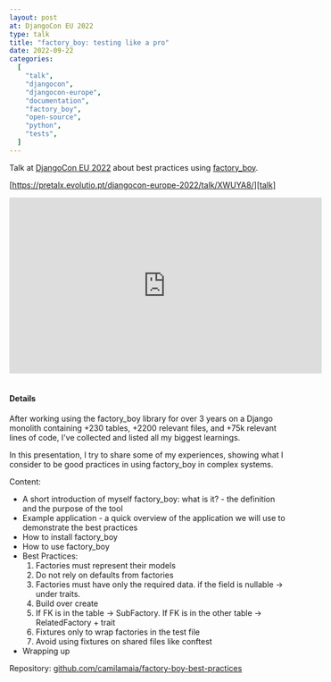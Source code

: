 ```yaml
---
layout: post
at: DjangoCon EU 2022
type: talk
title: "factory_boy: testing like a pro"
date: 2022-09-22
categories:
  [
    "talk",
    "djangocon",
    "djangocon-europe",
    "documentation",
    "factory_boy",
    "open-source",
    "python",
    "tests",
  ]
---
```


Talk at [DjangoCon EU 2022][djangocon-eu-2022] about best practices using
[factory_boy][factory_boy].

[https://pretalx.evolutio.pt/djangocon-europe-2022/talk/XWUYA8/][talk]

<iframe width="560" height="315" src="https://www.youtube.com/embed/-C-XNHAJF-c" title="YouTube video player" frameborder="0" allow="accelerometer; autoplay; clipboard-write; encrypted-media; gyroscope; picture-in-picture; web-share" allowfullscreen></iframe>

<br>

<script async class="speakerdeck-embed" data-id="e8652a6c8d9241b1a09ebce7bc8eb49a" data-ratio="1.77725118483412" src="//speakerdeck.com/assets/embed.js"></script>

<br>

#### Details

After working using the factory_boy library for over 3 years on a Django monolith containing +230 tables, +2200 relevant files, and +75k relevant lines of code, I've collected and listed all my biggest learnings.

In this presentation, I try to share some of my experiences, showing what I consider to be good practices in using factory_boy in complex systems.

Content:

* A short introduction of myself
factory_boy: what is it? - the definition and the purpose of the tool
* Example application - a quick overview of the application we will use to demonstrate the best practices
* How to install factory_boy
* How to use factory_boy
* Best Practices:
  1. Factories must represent their models
  2. Do not rely on defaults from factories
  3. Factories must have only the required data. if the field is nullable -> under traits.
  4. Build over create
  5. If FK is in the table -> SubFactory. If FK is in the other table -> RelatedFactory + trait
  6. Fixtures only to wrap factories in the test file
  7. Avoid using fixtures on shared files like conftest
* Wrapping up

Repository: [github.com/camilamaia/factory-boy-best-practices][repo]

[djangocon-eu-2022]: https://2022.djangocon.eu
[factory_boy]: https://factoryboy.readthedocs.io/en/stable/
[repo]: https://github.com/camilamaia/factory-boy-best-practices
[talk]: https://pretalx.evolutio.pt/djangocon-europe-2022/talk/XWUYA8/
